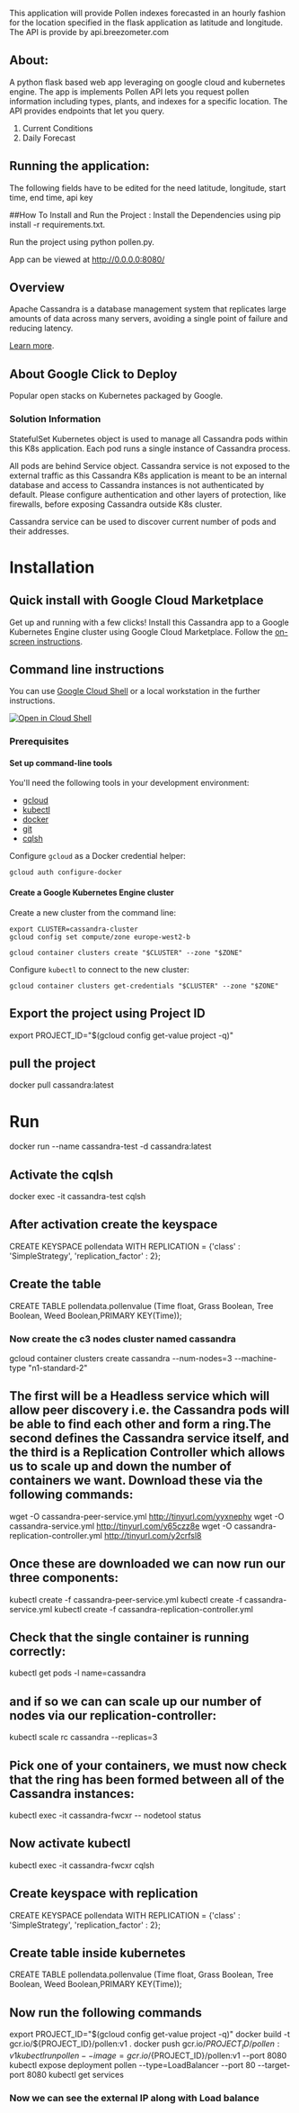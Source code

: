 This application will provide Pollen indexes forecasted in an hourly fashion for the location specified in the flask application as latitude and longitude.
The API is provide by api.breezometer.com

## About:
A python flask based web app leveraging on google cloud and kubernetes engine. The app is implements Pollen API lets you request pollen information including types, plants, and indexes for a specific location. The API provides endpoints that let you query. 
1) Current Conditions
2) Daily Forecast

## Running the application:
The following fields have to be edited for the need latitude, longitude, start time, end time, api key

##How To Install and Run the Project :
Install the Dependencies using pip install -r requirements.txt.

Run the project using python pollen.py.

App can be viewed at http://0.0.0.0:8080/

## Overview

Apache Cassandra is a database management system that replicates
large amounts of data across many servers, avoiding a single point of failure
and reducing latency.

[Learn more](https://cassandra.apache.org/).

## About Google Click to Deploy

Popular open stacks on Kubernetes packaged by Google.

### Solution Information

StatefulSet Kubernetes object is used to manage all Cassandra pods within this K8s application. Each pod runs a single instance of Cassandra process.

All pods are behind Service object. Cassandra service is not exposed to the external traffic as this Cassandra K8s application is meant to be an internal database
and access to Cassandra instances is not authenticated by default. Please configure authentication and other layers of protection, like firewalls, before exposing
Cassandra outside K8s cluster.

Cassandra service can be used to discover current number of pods and their addresses.

# Installation

## Quick install with Google Cloud Marketplace

Get up and running with a few clicks! Install this Cassandra app to a
Google Kubernetes Engine cluster using Google Cloud Marketplace. Follow the
[on-screen instructions](https://console.cloud.google.com/marketplace/details/google/cassandra).

## Command line instructions

You can use [Google Cloud Shell](https://cloud.google.com/shell/) or a local workstation in the
further instructions.

[![Open in Cloud Shell](http://gstatic.com/cloudssh/images/open-btn.svg)](https://console.cloud.google.com/cloudshell/editor?cloudshell_git_repo=https://github.com/GoogleCloudPlatform/click-to-deploy&cloudshell_working_dir=k8s/cassandra)

### Prerequisites

#### Set up command-line tools

You'll need the following tools in your development environment:

- [gcloud](https://cloud.google.com/sdk/gcloud/)
- [kubectl](https://kubernetes.io/docs/reference/kubectl/overview/)
- [docker](https://docs.docker.com/install/)
- [git](https://git-scm.com/book/en/v2/Getting-Started-Installing-Git)
- [cqlsh](https://pypi.org/project/cqlsh/)

Configure `gcloud` as a Docker credential helper:

```shell
gcloud auth configure-docker
```

#### Create a Google Kubernetes Engine cluster

Create a new cluster from the command line:

```shell
export CLUSTER=cassandra-cluster
gcloud config set compute/zone europe-west2-b

gcloud container clusters create "$CLUSTER" --zone "$ZONE"
```

Configure `kubectl` to connect to the new cluster:

```shell
gcloud container clusters get-credentials "$CLUSTER" --zone "$ZONE"
```
## Export the project using Project ID
export PROJECT_ID="$(gcloud config get-value project -q)"

## pull the project
docker pull cassandra:latest

# Run
docker run --name cassandra-test -d cassandra:latest

## Activate the cqlsh
docker exec -it cassandra-test cqlsh

## After activation create the keyspace
CREATE KEYSPACE pollendata WITH REPLICATION =
{'class' : 'SimpleStrategy', 'replication_factor' : 2};

## Create the table
CREATE TABLE pollendata.pollenvalue (Time float, Grass Boolean, Tree Boolean, Weed Boolean,PRIMARY KEY(Time));

### Now create the c3 nodes cluster named cassandra
gcloud container clusters create cassandra --num-nodes=3 --machine-type "n1-standard-2"

## The first will be a Headless service which will allow peer discovery i.e. the Cassandra pods will be able to find each other and form a ring.The second defines the Cassandra service itself, and the third is a Replication Controller which allows us to scale up and down the number of containers we want. Download these via the following commands:


wget -O cassandra-peer-service.yml http://tinyurl.com/yyxnephy
wget -O cassandra-service.yml http://tinyurl.com/y65czz8e
wget -O cassandra-replication-controller.yml http://tinyurl.com/y2crfsl8

## Once these are downloaded we can now run our three components:
kubectl create -f cassandra-peer-service.yml
kubectl create -f cassandra-service.yml
kubectl create -f cassandra-replication-controller.yml

## Check that the single container is running correctly:
kubectl get pods -l name=cassandra
## and if so we can can scale up our number of nodes via our replication-controller:
kubectl scale rc cassandra --replicas=3

## Pick one of your containers, we must now check that the ring has been formed between all of the Cassandra instances:
kubectl exec -it cassandra-fwcxr -- nodetool status

## Now activate kubectl 
kubectl exec -it cassandra-fwcxr cqlsh

## Create keyspace with replication
CREATE KEYSPACE pollendata WITH REPLICATION =
{'class' : 'SimpleStrategy', 'replication_factor' : 2};

## Create table inside kubernetes
CREATE TABLE pollendata.pollenvalue (Time float, Grass Boolean, Tree Boolean, Weed Boolean,PRIMARY KEY(Time));

## Now run the following commands

export PROJECT_ID="$(gcloud config get-value project -q)"
docker build -t gcr.io/${PROJECT_ID}/pollen:v1 .
docker push gcr.io/${PROJECT_ID}/pollen:v1
kubectl run pollen --image=gcr.io/${PROJECT_ID}/pollen:v1 --port 8080
kubectl expose deployment pollen --type=LoadBalancer --port 80 --target-port 8080
kubectl get services

### Now we can see the external IP along with Load balance
